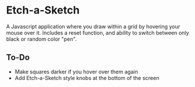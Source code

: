 # Etch-a-Sketch
A Javascript application where you draw within a grid by hovering your mouse over it. Includes a reset function, and ability to switch between only black or random color "pen".

## To-Do
- Make squares darker if you hover over them again
- Add Etch-a-Sketch style knobs at the bottom of the screen
